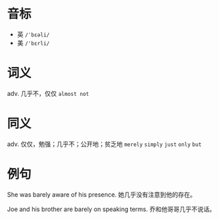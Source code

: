 # 音标

- 英 `/ˈbɛəli/`
- 美 `/'bɛrli/`

# 词义

adv. 几乎不，仅仅
`almost not`

# 同义

adv. 仅仅，勉强；几乎不；公开地；贫乏地
`merely` `simply` `just` `only` `but`

# 例句

She was barely aware of his presence.
她几乎没有注意到他的存在。

Joe and his brother are barely on speaking terms.
乔和他哥哥几乎不说话。


